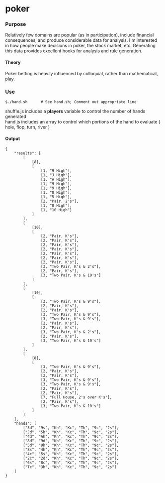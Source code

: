 # poker

### Purpose

Relatively few domains are popular (as in participation), include financial consequences, and produce considerable data for analysis. I'm interested in how people make decisions in poker, the stock market, etc. Generating this data provides excellent hooks for analysis and rule generation.

#### Theory

Poker betting is heavily influenced by colloquial, rather than mathematical, play.


### Use

```
$./hand.sh		# See hand.sh; Comment out appropriate line
```

shuffle.js includes a **players** variable to control the number of hands generated <br/>
hand.js includes an array to control which portions of the hand to evaluate ( hole, flop, turn, river )

#### Output
```
{
	"results": [
		[
			[8],
			[
				[1, "9 High"],
				[1, "J High"],
				[1, "A High"],
				[1, "9 High"],
				[1, "9 High"],
				[1, "8 High"],
				[1, "5 High"],
				[2, "Pair, 2's"],
				[1, "8 High"],
				[1, "10 High"]
			]
		],
		[
			[10],
			[
				[2, "Pair, K's"],
				[2, "Pair, K's"],
				[2, "Pair, K's"],
				[2, "Pair, K's"],
				[2, "Pair, K's"],
				[2, "Pair, K's"],
				[2, "Pair, K's"],
				[3, "Two Pair, K's & 2's"],
				[2, "Pair, K's"],
				[3, "Two Pair, K's & 10's"]
			]
		],
		[
			[10],
			[
				[3, "Two Pair, K's & 9's"],
				[2, "Pair, K's"],
				[2, "Pair, K's"],
				[3, "Two Pair, K's & 9's"],
				[3, "Two Pair, K's & 9's"],
				[2, "Pair, K's"],
				[2, "Pair, K's"],
				[3, "Two Pair, K's & 2's"],
				[2, "Pair, K's"],
				[3, "Two Pair, K's & 10's"]
			]
		],
		[
			[8],
			[
				[3, "Two Pair, K's & 9's"],
				[2, "Pair, K's"],
				[2, "Pair, K's"],
				[3, "Two Pair, K's & 9's"],
				[3, "Two Pair, K's & 9's"],
				[2, "Pair, K's"],
				[2, "Pair, K's"],
				[7, "Full House, 2's over K's"],
				[2, "Pair, K's"],
				[3, "Two Pair, K's & 10's"]
			]
		]
	],
	"hands": [
		["3d", "9s", "Kh", "Kc", "Th", "9c", "2s"],
		["Jd", "5h", "Kh", "Kc", "Th", "9c", "2s"],
		["4d", "Ah", "Kh", "Kc", "Th", "9c", "2s"],
		["8d", "9d", "Kh", "Kc", "Th", "9c", "2s"],
		["5d", "9h", "Kh", "Kc", "Th", "9c", "2s"],
		["8s", "4h", "Kh", "Kc", "Th", "9c", "2s"],
		["4c", "5s", "Kh", "Kc", "Th", "9c", "2s"],
		["2c", "2d", "Kh", "Kc", "Th", "9c", "2s"],
		["6s", "8c", "Kh", "Kc", "Th", "9c", "2s"],
		["Tc", "3h", "Kh", "Kc", "Th", "9c", "2s"]
	]
}
```